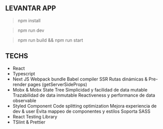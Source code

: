 ## LEVANTAR APP

> npm install

> npm run dev

> npm run build && npm run start

## TECHS

- React
- Typescript
- Next JS 
Webpack bundle
Babel compiler
SSR
Rutas dinámicas & 
Pre-render pages (getServerSideProps)
- Mobx & Mobx State Tree
Simplicidad y facilidad de data mutable
Trazabilidad de data inmutable
Reactiveness y performance de data observable
- Styled Component
Code splitting optimization
Mejora experiencia de dev & user
Evita mappeo de componentes y estilos
Soporta SASS
- React Testing Library
- TSlint & Prettier